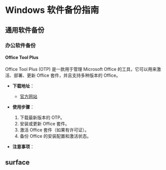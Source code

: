 # Windows 软件备份指南

## 通用软件备份

### 办公软件备份

#### Office Tool Plus
Office Tool Plus (OTP) 是一款用于管理 Microsoft Office 的工具，它可以用来激活、部署、更新 Office 套件，并且支持多种版本的 Office。

- **下载地址**：
  - [官方网站](https://otp.landian.vip/zh-cn/)

- **使用步骤**：
  1. 下载最新版本的 OTP。
  2. 安装或更新 Office 套件。
  3. 激活 Office 套件（如果有许可证）。
  4. 备份 Office 的安装配置和激活状态。

- **注意事项**：
## surface
